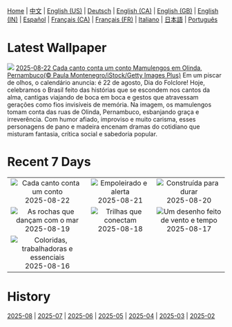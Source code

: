 [Home](../README.md) | [中文](zh-CN.md) | [English (US)](en-US.md) | [Deutsch](de-DE.md) | [English (CA)](en-CA.md) | [English (GB)](en-GB.md) | [English (IN)](en-IN.md) | [Español](es-ES.md) | [Français (CA)](fr-CA.md) | [Français (FR)](fr-FR.md) | [Italiano](it-IT.md) | [日本語](ja-JP.md) | [Português](pt-BR.md)

# Latest Wallpaper
![](https://www.bing.com/th?id=OHR.DiaFolk_PT-BR5591184698_UHD.jpg)
[2025-08-22 Cada canto conta um conto Mamulengos em Olinda, Pernambuco(© Paula Montenegro/iStock/Getty Images Plus)](https://www.bing.com/th?id=OHR.DiaFolk_PT-BR5591184698_UHD.jpg)
Em um piscar de olhos, o calendário anuncia: é 22 de agosto, Dia do Folclore! Hoje, celebramos o Brasil feito das histórias que se escondem nos cantos da alma, cantigas viajando de boca em boca e gestos que atravessam gerações como fios invisíveis de memória. Na imagem, os mamulengos tomam conta das ruas de Olinda, Pernambuco, esbanjando graça e irreverência. Com humor afiado, improviso e muito carisma, esses personagens de pano e madeira encenam dramas do cotidiano que misturam fantasia, crítica social e sabedoria popular.

# Recent 7 Days
|  |  |  |
|:---:|:---:|:---:|
| ![](https://www.bing.com/th?id=OHR.DiaFolk_PT-BR5591184698_400x240.jpg "Cada canto conta um conto") 2025-08-22 | ![](https://www.bing.com/th?id=OHR.WheatearBird_PT-BR5430723539_400x240.jpg "Empoleirado e alerta") 2025-08-21 | ![](https://www.bing.com/th?id=OHR.CitadelBonifacio_PT-BR4689124587_400x240.jpg "Construída para durar") 2025-08-20 |
| ![](https://www.bing.com/th?id=OHR.GipuzcoaSummer_PT-BR3784755779_400x240.jpg "As rochas que dançam com o mar") 2025-08-19 | ![](https://www.bing.com/th?id=OHR.AvalancheLake_PT-BR3490746058_400x240.jpg "Trilhas que conectam") 2025-08-18 | ![](https://www.bing.com/th?id=OHR.Jeribeach_PT-BR3080165878_400x240.jpg "Um desenho feito de vento e tempo") 2025-08-17 |
| ![](https://www.bing.com/th?id=OHR.ColorfulBeehives_PT-BR1350605096_400x240.jpg "Coloridas, trabalhadoras e essenciais") 2025-08-16 |  |  |

# History
[2025-08](../archives/wallpaper/pt-BR/w_2025_08.md) | [2025-07](../archives/wallpaper/pt-BR/w_2025_07.md) | [2025-06](../archives/wallpaper/pt-BR/w_2025_06.md) | [2025-05](../archives/wallpaper/pt-BR/w_2025_05.md) | [2025-04](../archives/wallpaper/pt-BR/w_2025_04.md) | [2025-03](../archives/wallpaper/pt-BR/w_2025_03.md) | [2025-02](../archives/wallpaper/pt-BR/w_2025_02.md)
